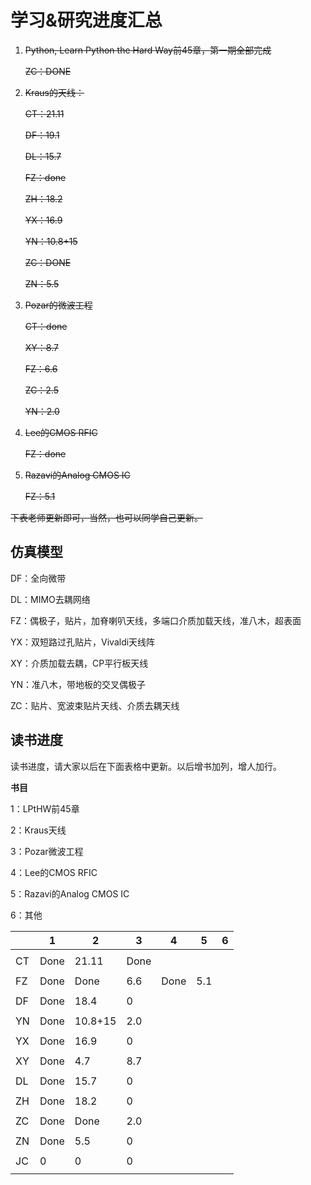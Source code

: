 # 学习&研究进度汇总

1. ~~Python, Learn Python the Hard Way前45章，第一期全部完成~~

   ~~ZC：DONE~~

2. ~~Kraus的天线：~~

   ~~CT：21.11~~

   ~~DF：19.1~~

   ~~DL：15.7~~

   ~~FZ：done~~

   ~~ZH：18.2~~

   ~~YX：16.9~~

   ~~YN：10.8+15~~

   ~~ZC：DONE~~

   ~~ZN：5.5~~

3. ~~Pozar的微波工程~~

   ~~CT：done~~

   ~~XY：8.7~~

   ~~FZ：6.6~~

   ~~ZC：2.5~~

   ~~YN：2.0~~

4. ~~Lee的CMOS RFIC~~

   ~~FZ：done~~

5. ~~Razavi的Analog CMOS IC~~ 

   ~~FZ：5.1~~

~~下表老师更新即可，当然，也可以同学自己更新。~~

## 仿真模型

DF：全向微带

DL：MIMO去耦网络

FZ：偶极子，贴片，加脊喇叭天线，多端口介质加载天线，准八木，超表面

YX：双短路过孔贴片，Vivaldi天线阵

XY：介质加载去耦，CP平行板天线

YN：准八木，带地板的交叉偶极子

ZC：贴片、宽波束贴片天线、介质去耦天线

## 读书进度

读书进度，请大家以后在下面表格中更新。以后增书加列，增人加行。

**书目**

1：LPtHW前45章

2：Kraus天线

3：Pozar微波工程

4：Lee的CMOS RFIC

5：Razavi的Analog CMOS IC

6：其他

|      | 1    | 2       | 3    | 4    | 5    | 6    |
| ---- | ---- | ------- | ---- | ---- | ---- | ---- |
|      |      |         |      |      |      |      |
| CT   | Done | 21.11   | Done |      |      |      |
|      |      |         |      |      |      |      |
| FZ   | Done | Done    | 6.6  | Done | 5.1  |      |
|      |      |         |      |      |      |      |
| DF   | Done | 18.4    | 0    |      |      |      |
|      |      |         |      |      |      |      |
| YN   | Done | 10.8+15 | 2.0  |      |      |      |
|      |      |         |      |      |      |      |
| YX   | Done | 16.9    | 0    |      |      |      |
|      |      |         |      |      |      |      |
| XY   | Done | 4.7     | 8.7  |      |      |      |
|      |      |         |      |      |      |      |
| DL   | Done | 15.7    | 0    |      |      |      |
|      |      |         |      |      |      |      |
| ZH   | Done | 18.2    | 0    |      |      |      |
|      |      |         |      |      |      |      |
| ZC   | Done | Done    | 2.0  |      |      |      |
|      |      |         |      |      |      |      |
| ZN   | Done | 5.5     | 0    |      |      |      |
|      |      |         |      |      |      |      |
| JC   | 0    | 0       | 0    |      |      |      |
|      |      |         |      |      |      |      |



